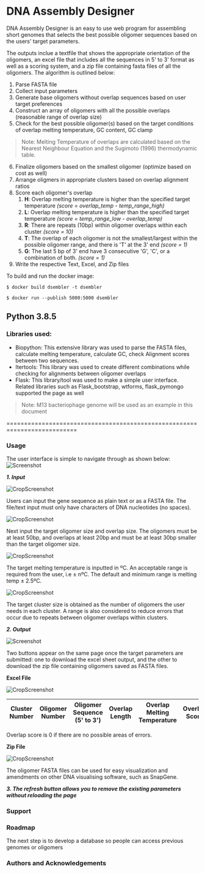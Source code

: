 # DNA Assembly Designer

DNA Assembly Designer is an easy to use web program for assembling short genomes that selects the best possible oligomer sequences based on the users' target parameters. 

The outputs inclue a textfile that shows the appropriate orientation of the oligomers, an excel file that includes all the sequences in 5' to 3' format as well as a scoring system, and a zip file containing fasta files of all the oligomers. The algorithm is outlined below:

1. Parse FASTA file
2. Collect input parameters
3. Generate base oligomers without overlap sequences based on user target preferences
4. Construct an array of oligomers with all the possible overlaps (reasonable range of overlap size)
5. Check for the best possible oligomer(s) based on the target conditions of overlap melting temperature, GC content, GC clamp
> Note: Melting Temperature of overlaps are calculated based on the Nearest Neighbour Equation and the Sugimoto (1996) thermodynamic table.
6. Finalize oligomers based on the smallest oligomer (optimize based on cost as well)
7. Arrange oligmers in appropriate clusters based on overlap alignment ratios
8. Score each oligomer's overlap
    1. **H**: Overlap melting temperature is higher than the specified target temperature _(score = overlap_temp - temp_range_high)_
    2. **L**: Overlap melting temperature is higher than the specified target temperature _(score = temp_range_low - overlap_temp)_
    3. **R**: There are repeats (10bp) within oligomer overlaps within each cluster _(score = 10)_
    4. **T**: The overlap of each oligomer is not the smallest/largest within the possible oligomer range, and there is 'T' at the 3' end _(score = 1)_
    5. **G**: The last 5 bp of 3' end have 3 consecutive 'G', 'C', or a combination of both. _(score = 1)_
9. Write the respective Text, Excel, and Zip files

To build and run the docker image:

```
$ docker build dsembler -t dsembler

$ docker run --publish 5000:5000 dsembler

```

## Python 3.8.5
### Libraries used:
- Biopython:
This extensive library was used to parse the FASTA files, calculate melting temperature, calculate GC, check Alignment scores between two sequences.
- Itertools:
This library was used to create different combinations while checking for alignments between oligomer overlaps
- Flask:
This library/tool was used to make a simple user interface. Related libraries such as Flask_bootstrap, wtforms, flask_pymongo supported the page as well

> Note: M13 bacteriophage genome will be used as an example in this document

==========================================================================
### Usage
The user interface is simple to navigate through as shown below:
![Screenshot](https://github.com/sblabkribb/oligomer_assembler/blob/main/images/input_page.png "Input Page")

**_1. Input_**

![CropScreenshot](https://github.com/sblabkribb/oligomer_assembler/blob/main/images/gene_seq.png "Gene Sequnce Input")

Users can input the gene sequence as plain text or as a FASTA file. The file/text input must only have characters of DNA nucleotides (no spaces).

![CropScreenshot](https://github.com/sblabkribb/oligomer_assembler/blob/main/images/oligomer_overlap.png "Oligomer and Overlap Size Input")

Next input the target oligomer size and overlap size. The oligomers must be at least 50bp, and overlaps at least 20bp and must be at least 30bp smaller than the target oligomer size.

![CropScreenshot](https://github.com/sblabkribb/oligomer_assembler/blob/main/images/melting_temp.png "Melting Temperature Input")

The target melting temperature is inputted in ºC. An acceptable range is required from the user, i.e ± nºC. The default and minimum range is melting temp ± 2.5ºC. 

![CropScreenshot](https://github.com/sblabkribb/oligomer_assembler/blob/main/images/cluster.png "Cluster Size Input")

The target cluster size is obtained as the number of oligomers the user needs in each cluster. A range is also considered to reduce errors that occur due to repeats between oligomer overlaps within clusters.

**_2. Output_**

![Screenshot](https://github.com/sblabkribb/oligomer_assembler/blob/main/images/m13example.png "M13 Bacteriophage Example")

Two buttons appear on the same page once the target parameters are submitted: one to download the excel sheet output, and the other to download the zip file containing oligomers saved as FASTA files. 

**Excel File**

![CropScreenshot](https://github.com/sblabkribb/oligomer_assembler/blob/main/images/m13example_excel.png "M13 Bacteriophage Example- Excel File")

| Cluster Number| Oligomer Number| Oligomer Sequence (5' to 3') | Overlap Length | Overlap Melting Temperature | Overlap Score | Score Faults | Repeats Sequences|
| ------------- |-------------| -------------| -------------| -------------| -------------| -------------| ------------- |

Overlap score is 0 if there are no possible areas of errors.

**Zip File**

![CropScreenshot](https://github.com/sblabkribb/oligomer_assembler/blob/main/images/m13example_zipfile.png "M13 Bacteriophage Example- Zipfile File")

The oligomer FASTA files can be used for easy visualization and amendments on other DNA visualising software, such as SnapGene.

**_3. The refresh button allows you to remove the existing parameters without reloading the page_**

### Support
### Roadmap

The next step is to develop a database so people can access previous genomes or oligomers
### Authors and Acknowledgements
